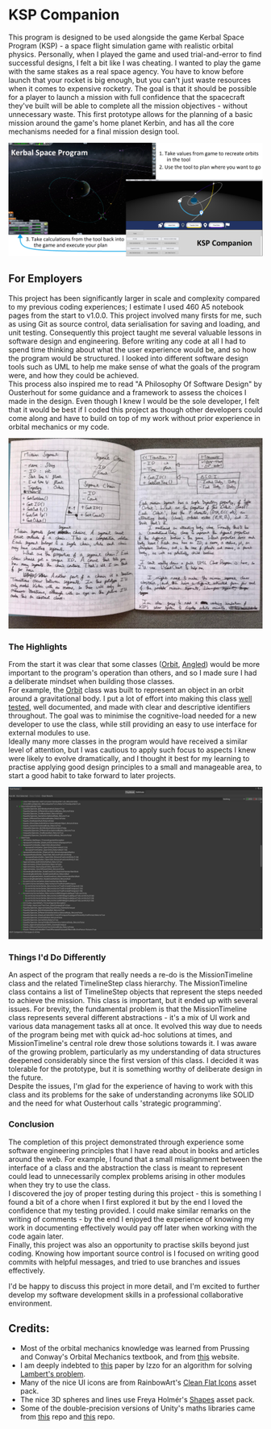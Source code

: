 # KSP Companion

This program is designed to be used alongside the game Kerbal Space Program (KSP) - a space flight simulation game with realistic orbital physics. Personally, when I played the game and used trial-and-error to find successful designs, I felt a bit like I was cheating. I wanted to play the game with the same stakes as a real space agency. You have to know before launch that your rocket is big enough, but you can't just waste resources when it comes to expensive rocketry. The goal is that it should be possible for a player to launch a mission with full confidence that the spacecraft they've built will be able to complete all the mission objectives - without unnecessary waste. This first prototype allows for the planning of a basic mission around the game's home planet Kerbin, and has all the core mechanisms needed for a final mission design tool.

![](/Other/Images/ToolScreenshot.png)

## For Employers
This project has been significantly larger in scale and complexity compared to my previous coding experiences; I estimate I used 460 A5 notebook pages from the start to v1.0.0. This project involved many firsts for me, such as using Git as source control, data serialisation for saving and loading, and unit testing. Consequently this project taught me several valuable lessons in software design and engineering. Before writing any code at all I had to spend time thinking about what the user experience would be, and so how the program would be structured. I looked into different software design tools such as UML to help me make sense of what the goals of the program were, and how they could be achieved. \
This process also inspired me to read "A Philosophy Of Software Design" by Ousterhout for some guidance and a framework to assess the choices I made in the design. Even though I knew I would be the sole developer, I felt that it would be best if I coded this project as though other developers could come along and have to build on top of my work without prior experience in orbital mechanics or my code. 

![](/Other/Images/NotebookUML.jpg)

### The Highlights
From the start it was clear that some classes ([Orbit](https://github.com/RobertJClose/KSP-Companion-Prototype/blob/921940345136123d4c88bd0b5804d151334a8ea3/Assets/KSP%20Companion/Scripts/Orbital%20Stuff/Orbit.cs), [Angled](https://github.com/RobertJClose/KSP-Companion-Prototype/blob/921940345136123d4c88bd0b5804d151334a8ea3/Assets/KSP%20Companion/Scripts/Utilities/Angled.cs)) would be more important to the program's operation than others, and so I made sure I had a deliberate mindset when building those classes. \
For example, the [Orbit](https://github.com/RobertJClose/KSP-Companion-Prototype/blob/921940345136123d4c88bd0b5804d151334a8ea3/Assets/KSP%20Companion/Scripts/Orbital%20Stuff/Orbit.cs) class was built to represent an object in an orbit around a gravitational body. I put a lot of effort into making this class [well tested](https://github.com/RobertJClose/KSP-Companion-Prototype/blob/921940345136123d4c88bd0b5804d151334a8ea3/Assets/Tests/Editor%20Tests/Orbit%20Tests/OrbitTests.cs), well documented, and made with clear and descriptive identifiers throughout. The goal was to minimise the cognitive-load needed for a new developer to use the class, while still providing an easy to use interface for external modules to use. \
Ideally many more classes in the program would have received a similar level of attention, but I was cautious to apply such focus to aspects I knew were likely to evolve dramatically, and I thought it best for my learning to practise applying good design principles to a small and manageable area, to start a good habit to take forward to later projects.

![](/Other/Images/TestsScreenshot.png)

### Things I'd Do Differently
An aspect of the program that really needs a re-do is the MissionTimeline class and the related TimelineStep class hierarchy. 
The MissionTimeline class contains a list of TimelineStep objects that represent the steps needed to achieve the mission. This class is important, but it ended up with several issues. For brevity, the fundamental problem is that the MissionTimeline class represents several different abstractions - it's a mix of UI work and various data management tasks all at once. It evolved this way due to needs of the program being met with quick ad-hoc solutions at times, and MissionTimeline's central role drew those solutions towards it. I was aware of the growing problem, particularly as my understanding of data structures deepened considerably since the first version of this class. I decided it was tolerable for the prototype, but it is something worthy of deliberate design in the future. \
Despite the issues, I'm glad for the experience of having to work with this class and its problems for the sake of understanding acronyms like SOLID and the need for what Ousterhout calls 'strategic programming'.

### Conclusion
The completion of this project demonstrated through experience some software engineering principles that I have read about in books and articles around the web. For example, I found that a small misalignment between the interface of a class and the abstraction the class is meant to represent could lead to unnecessarily complex problems arising in other modules when they try to use the class. \
I discovered the joy of proper testing during this project - this is something I found a bit of a chore when I first explored it but by the end I loved the confidence that my testing provided. I could make similar remarks on the writing of comments - by the end I enjoyed the experience of knowing my work in documenting effectively would pay off later when working with the code again later. \
Finally, this project was also an opportunity to practise skills beyond just coding. Knowing how important source control is I focused on writing good commits with helpful messages, and tried to use branches and issues effectively. 

I'd be happy to discuss this project in more detail, and I'm excited to further develop my software development skills in a professional collaborative environment.

## Credits:
* Most of the orbital mechanics knowledge was learned from Prussing and Conway's Orbital Mechanics textbook, and from [this](http://braeunig.us/space/index_top.htm) website.
* I am deeply indebted to [this](https://www.esa.int/gsp/ACT/doc/MAD/pub/ACT-RPR-MAD-2014-RevisitingLambertProblem.pdf) paper by Izzo for an algorithm for solving [Lambert's problem](https://en.wikipedia.org/wiki/Lambert's_problem).
* Many of the nice UI icons are from RainbowArt's [Clean Flat Icons](https://assetstore.unity.com/packages/2d/gui/icons/clean-flat-icons-98117) asset pack.
* The nice 3D spheres and lines use Freya Holmér's [Shapes](https://assetstore.unity.com/packages/tools/particles-effects/shapes-173167) asset pack.
* Some of the double-precision versions of Unity's maths libraries came from [this](https://github.com/sldsmkd/vector3d) repo and [this](https://github.com/Darkziyu/Mathd) repo.
